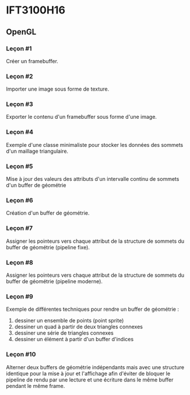# IFT3100H16

## OpenGL

### Leçon #1

Créer un framebuffer.


### Leçon #2

Importer une image sous forme de texture.


### Leçon #3

Exporter le contenu d'un framebuffer sous forme d'une image.


### Leçon #4

Exemple d'une classe minimaliste pour stocker les données des sommets d'un maillage triangulaire.


### Leçon #5

Mise à jour des valeurs des attributs d'un intervalle continu de sommets d'un buffer de géométrie


### Leçon #6

Création d'un buffer de géométrie.


### Leçon #7

Assigner les pointeurs vers chaque attribut de la structure de sommets du buffer de géométrie (pipeline fixe).


### Leçon #8

Assigner les pointeurs vers chaque attribut de la structure de sommets du buffer de géométrie (pipeline moderne).


### Leçon #9

Exemple de différentes techniques pour rendre un buffer de géométrie :
1. dessiner un ensemble de points (point sprite)
2. dessiner un quad à partir de deux triangles connexes
3. dessiner une série de triangles connexes
4. dessiner un élément à partir d'un buffer d'indices


### Leçon #10

Alterner deux buffers de géométrie indépendants mais avec une structure identique pour la mise à jour et l'affichage afin d'éviter de bloquer le pipeline de rendu par une lecture et une écriture dans le même buffer pendant le même frame.
